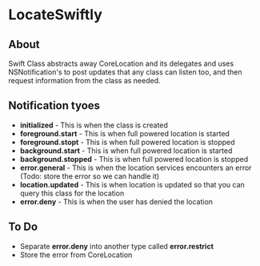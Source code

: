 # LocateSwiftly
## About
Swift Class abstracts away CoreLocation and its delegates and uses NSNotification's to post updates that any class can listen too, and then request information from the class as needed.

## Notification tyoes
* **initialized** - This is when the class is created
* **foreground.start** - This is when full powered location is started
* **foreground.stopt** - This is when full powered location is stopped
* **background.start** - This is when full powered location is started
* **background.stopped** - This is when full powered location is stopped
* **error.general** - This is when the location services encounters an error (Todo: store the error so we can handle it)
* **location.updated** - This is when location is updated so that you can query this class for the location
* **error.deny** - This is when the user has denied the location

## To Do
* Separate **error.deny** into another type called **error.restrict**
* Store the error from CoreLocation
